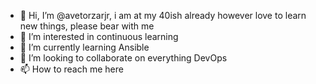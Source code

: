- 👋 Hi, I’m @avetorzarjr, i am at my 40ish already however love to learn new things, please bear with me
- 👀 I’m interested in continuous learning
- 🌱 I’m currently learning Ansible
- 💞️ I’m looking to collaborate on everything DevOps
- 📫 How to reach me here 

<!---
avetorzarjr/avetorzarjr is a ✨ special ✨ repository because its `README.md` (this file) appears on your GitHub profile.
You can click the Preview link to take a look at your changes.
--->
